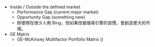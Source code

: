 *  Inside / Outside the defined market
	* Performance Gap (current major market)
	* Opportunity Gap (something new)
	* 即便現在很少人用 Bing，但如果改變搜尋引擎的習慣，會創造更大的市場。
* GE Matrix
	* GE-McKinsey Multifactor Portfolio Matrix ()
